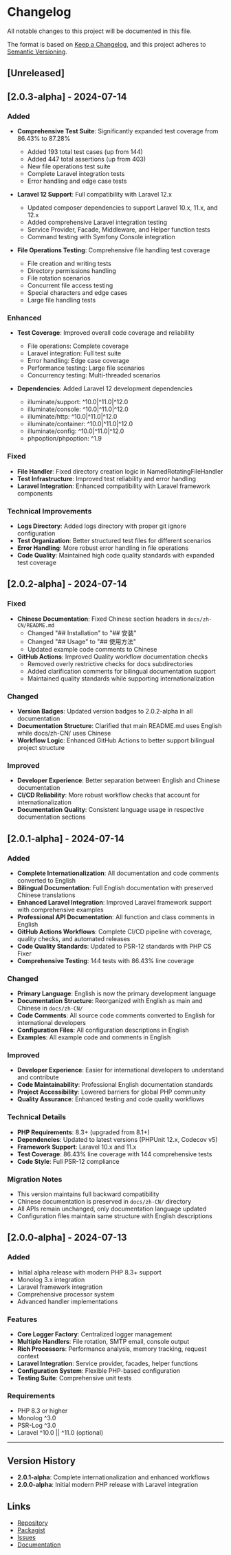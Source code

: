 # Changelog

All notable changes to this project will be documented in this file.

The format is based on [Keep a Changelog](https://keepachangelog.com/en/1.0.0/),
and this project adheres to [Semantic Versioning](https://semver.org/spec/v2.0.0.html).

## [Unreleased]

## [2.0.3-alpha] - 2024-07-14

### Added
- **Comprehensive Test Suite**: Significantly expanded test coverage from 86.43% to 87.28%
  - Added 193 total test cases (up from 144)
  - Added 447 total assertions (up from 403)
  - New file operations test suite
  - Complete Laravel integration tests
  - Error handling and edge case tests

- **Laravel 12 Support**: Full compatibility with Laravel 12.x
  - Updated composer dependencies to support Laravel 10.x, 11.x, and 12.x
  - Added comprehensive Laravel integration testing
  - Service Provider, Facade, Middleware, and Helper function tests
  - Command testing with Symfony Console integration

- **File Operations Testing**: Comprehensive file handling test coverage
  - File creation and writing tests
  - Directory permissions handling
  - File rotation scenarios
  - Concurrent file access testing
  - Special characters and edge cases
  - Large file handling tests

### Enhanced
- **Test Coverage**: Improved overall code coverage and reliability
  - File operations: Complete coverage
  - Laravel integration: Full test suite
  - Error handling: Edge case coverage
  - Performance testing: Large file scenarios
  - Concurrency testing: Multi-threaded scenarios

- **Dependencies**: Added Laravel 12 development dependencies
  - illuminate/support: ^10.0|^11.0|^12.0
  - illuminate/console: ^10.0|^11.0|^12.0
  - illuminate/http: ^10.0|^11.0|^12.0
  - illuminate/container: ^10.0|^11.0|^12.0
  - illuminate/config: ^10.0|^11.0|^12.0
  - phpoption/phpoption: ^1.9

### Fixed
- **File Handler**: Fixed directory creation logic in NamedRotatingFileHandler
- **Test Infrastructure**: Improved test reliability and error handling
- **Laravel Integration**: Enhanced compatibility with Laravel framework components

### Technical Improvements
- **Logs Directory**: Added logs directory with proper git ignore configuration
- **Test Organization**: Better structured test files for different scenarios
- **Error Handling**: More robust error handling in file operations
- **Code Quality**: Maintained high code quality standards with expanded test coverage

## [2.0.2-alpha] - 2024-07-14

### Fixed
- **Chinese Documentation**: Fixed Chinese section headers in `docs/zh-CN/README.md`
  - Changed "## Installation" to "## 安装"
  - Changed "## Usage" to "## 使用方法"
  - Updated example code comments to Chinese
- **GitHub Actions**: Improved Quality workflow documentation checks
  - Removed overly restrictive checks for docs subdirectories
  - Added clarification comments for bilingual documentation support
  - Maintained quality standards while supporting internationalization

### Changed
- **Version Badges**: Updated version badges to 2.0.2-alpha in all documentation
- **Documentation Structure**: Clarified that main README.md uses English while docs/zh-CN/ uses Chinese
- **Workflow Logic**: Enhanced GitHub Actions to better support bilingual project structure

### Improved
- **Developer Experience**: Better separation between English and Chinese documentation
- **CI/CD Reliability**: More robust workflow checks that account for internationalization
- **Documentation Quality**: Consistent language usage in respective documentation sections

## [2.0.1-alpha] - 2024-07-14

### Added
- **Complete Internationalization**: All documentation and code comments converted to English
- **Bilingual Documentation**: Full English documentation with preserved Chinese translations
- **Enhanced Laravel Integration**: Improved Laravel framework support with comprehensive examples
- **Professional API Documentation**: All function and class comments in English
- **GitHub Actions Workflows**: Complete CI/CD pipeline with coverage, quality checks, and automated releases
- **Code Quality Standards**: Updated to PSR-12 standards with PHP CS Fixer
- **Comprehensive Testing**: 144 tests with 86.43% line coverage

### Changed
- **Primary Language**: English is now the primary development language
- **Documentation Structure**: Reorganized with English as main and Chinese in `docs/zh-CN/`
- **Code Comments**: All source code comments converted to English for international developers
- **Configuration Files**: All configuration descriptions in English
- **Examples**: All example code and comments in English

### Improved
- **Developer Experience**: Easier for international developers to understand and contribute
- **Code Maintainability**: Professional English documentation standards
- **Project Accessibility**: Lowered barriers for global PHP community
- **Quality Assurance**: Enhanced testing and code quality workflows

### Technical Details
- **PHP Requirements**: 8.3+ (upgraded from 8.1+)
- **Dependencies**: Updated to latest versions (PHPUnit 12.x, Codecov v5)
- **Framework Support**: Laravel 10.x and 11.x
- **Test Coverage**: 86.43% line coverage with 144 comprehensive tests
- **Code Style**: Full PSR-12 compliance

### Migration Notes
- This version maintains full backward compatibility
- Chinese documentation is preserved in `docs/zh-CN/` directory
- All APIs remain unchanged, only documentation language updated
- Configuration files maintain same structure with English descriptions

## [2.0.0-alpha] - 2024-07-13

### Added
- Initial alpha release with modern PHP 8.3+ support
- Monolog 3.x integration
- Laravel framework integration
- Comprehensive processor system
- Advanced handler implementations

### Features
- **Core Logger Factory**: Centralized logger management
- **Multiple Handlers**: File rotation, SMTP email, console output
- **Rich Processors**: Performance analysis, memory tracking, request context
- **Laravel Integration**: Service provider, facades, helper functions
- **Configuration System**: Flexible PHP-based configuration
- **Testing Suite**: Comprehensive unit tests

### Requirements
- PHP 8.3 or higher
- Monolog ^3.0
- PSR-Log ^3.0
- Laravel ^10.0 || ^11.0 (optional)

---

## Version History

- **2.0.1-alpha**: Complete internationalization and enhanced workflows
- **2.0.0-alpha**: Initial modern PHP release with Laravel integration

## Links

- [Repository](https://github.com/zhouyl/mellivora-logger-factory)
- [Packagist](https://packagist.org/packages/mellivora/logger-factory)
- [Issues](https://github.com/zhouyl/mellivora-logger-factory/issues)
- [Documentation](https://github.com/zhouyl/mellivora-logger-factory/blob/master/README.md)
